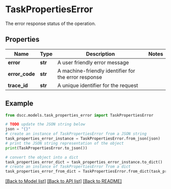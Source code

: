 # TaskPropertiesError

The error response status of the operation.

## Properties

Name | Type | Description | Notes
------------ | ------------- | ------------- | -------------
**error** | **str** | A user friendly error message | 
**error_code** | **str** | A machine-friendly identifier for the error response | 
**trace_id** | **str** | A unique identifier for the request | 

## Example

```python
from dscc.models.task_properties_error import TaskPropertiesError

# TODO update the JSON string below
json = "{}"
# create an instance of TaskPropertiesError from a JSON string
task_properties_error_instance = TaskPropertiesError.from_json(json)
# print the JSON string representation of the object
print(TaskPropertiesError.to_json())

# convert the object into a dict
task_properties_error_dict = task_properties_error_instance.to_dict()
# create an instance of TaskPropertiesError from a dict
task_properties_error_from_dict = TaskPropertiesError.from_dict(task_properties_error_dict)
```
[[Back to Model list]](../README.md#documentation-for-models) [[Back to API list]](../README.md#documentation-for-api-endpoints) [[Back to README]](../README.md)


